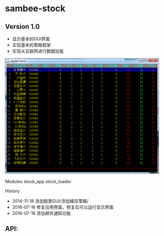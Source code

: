 # sambee-stock

## Version 1.0
- 显示基本的GUI界面
- 实现基本的策略框架
- 实现从互联网进行数据加载

![界面](./doc/01.png)


Modules
   stock_app
   stock_loader

History

* 2014-11-18 添加股票GUI/添加缓存策略/
* 2016-07-16 修复应用界面，修复后可以运行显示界面
* 2016-07-16 添加邮件通知功能


## API:

